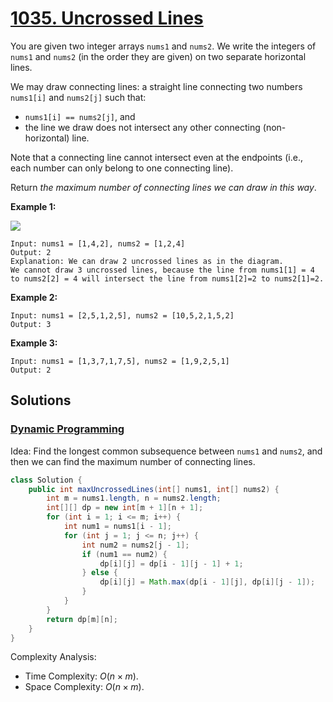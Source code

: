# [1035. Uncrossed Lines](https://leetcode.com/problems/uncrossed-lines/)

You are given two integer arrays `nums1` and `nums2`. We write the integers of `nums1` and `nums2` (in the order they are given) on two separate horizontal lines.

We may draw connecting lines: a straight line connecting two numbers `nums1[i]` and `nums2[j]` such that:

- `nums1[i] == nums2[j]`, and
- the line we draw does not intersect any other connecting (non-horizontal) line.

Note that a connecting line cannot intersect even at the endpoints (i.e., each number can only belong to one connecting line).

Return _the maximum number of connecting lines we can draw in this way_.

**Example 1:**

![](https://assets.leetcode.com/uploads/2019/04/26/142.png)

```
Input: nums1 = [1,4,2], nums2 = [1,2,4]
Output: 2
Explanation: We can draw 2 uncrossed lines as in the diagram.
We cannot draw 3 uncrossed lines, because the line from nums1[1] = 4 to nums2[2] = 4 will intersect the line from nums1[2]=2 to nums2[1]=2.
```

**Example 2:**

```
Input: nums1 = [2,5,1,2,5], nums2 = [10,5,2,1,5,2]
Output: 3
```

**Example 3:**

```
Input: nums1 = [1,3,7,1,7,5], nums2 = [1,9,2,5,1]
Output: 2
```

## Solutions
### [Dynamic Programming](UncrossedLines.java)

Idea: Find the longest common subsequence between `nums1` and `nums2`, and then we can find the maximum number of connecting lines.

```java
class Solution {
    public int maxUncrossedLines(int[] nums1, int[] nums2) {
        int m = nums1.length, n = nums2.length;
        int[][] dp = new int[m + 1][n + 1];
        for (int i = 1; i <= m; i++) {
            int num1 = nums1[i - 1];
            for (int j = 1; j <= n; j++) {
                int num2 = nums2[j - 1];
                if (num1 == num2) {
                    dp[i][j] = dp[i - 1][j - 1] + 1;
                } else {
                    dp[i][j] = Math.max(dp[i - 1][j], dp[i][j - 1]);
                }
            }
        }
        return dp[m][n];
    }
}
```

Complexity Analysis:

- Time Complexity: $O(n\times m)$.
- Space Complexity: $O(n\times m)$.
